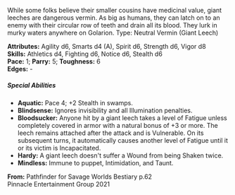 While some folks believe their smaller cousins have medicinal value, giant leeches are dangerous vermin. As big as humans, they can latch on to an enemy with their circular row of teeth and drain all its blood. They lurk in murky waters anywhere on Golarion. Type: Neutral Vermin (Giant Leech)

**Attributes:** Agility d6, Smarts d4 (A), Spirit d6, Strength d6, Vigor d8  
**Skills:** Athletics d4, Fighting d6, Notice d6, Stealth d6  
**Pace:** 1; **Parry:** 5; **Toughness:** 6  
**Edges:** -  

##### Special Abilities

-   **Aquatic:** Pace 4; +2 Stealth in swamps.
-   **Blindsense:** Ignores invisibility and all Illumination penalties.
-   **Bloodsucker:** Anyone hit by a giant leech takes a level of Fatigue unless completely covered in armor with a natural bonus of +3 or more. The leech remains attached after the attack and is Vulnerable. On its subsequent turns, it automatically causes another level of Fatigue until it or its victim is Incapacitated.
-   **Hardy:** A giant leech doesn't suffer a Wound from being Shaken twice.
-   **Mindless:** Immune to puppet, Intimidation, and Taunt.

**From:** Pathfinder for Savage Worlds Bestiary p.62  
Pinnacle Entertainment Group 2021